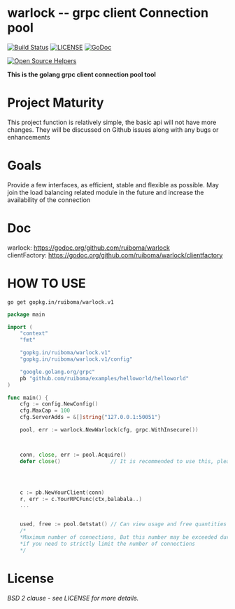 # warlock -- grpc client Connection pool
[![Build Status](https://travis-ci.com/ruiboma/warlock.svg?branch=master)](https://travis-ci.com/ruiboma/warlock)
[![LICENSE](https://img.shields.io/badge/licence-Apache%202.0-brightgreen.svg?style=flat-square)](https://github.com/ruiboma/warlock/blob/master/LICENSE)
[![GoDoc](https://godoc.org/github.com/ruiboma/warlock?status.svg)](https://godoc.org/github.com/ruiboma/warlock)
<!-- [![GoDoc](https://godoc.org/github.com/ruiboma/warlock/clientfactory?status.svg)](https://godoc.org/github.com/ruiboma/warlock/clientfactory) -->
[![Open Source Helpers](https://www.codetriage.com/ruiboma/warlock/badges/users.svg)](https://www.codetriage.com/ruiboma/warlock)

**This is the golang grpc client connection pool tool**

# Project Maturity
This project function is relatively simple, the basic api will not have more changes.
They will be discussed on Github issues along with any bugs or enhancements

# Goals
Provide a few interfaces, as efficient, stable and flexible as possible. May join the load balancing related module in the future and increase the availability of the connection

# Doc
warlock:    https://godoc.org/github.com/ruiboma/warlock \
clientFactory:    https://godoc.org/github.com/ruiboma/warlock/clientfactory

# HOW TO USE
```shell
go get gopkg.in/ruiboma/warlock.v1
```
```go
package main

import (
	"context"
	"fmt"

	"gopkg.in/ruiboma/warlock.v1"
	"gopkg.in/ruiboma/warlock.v1/config"

	"google.golang.org/grpc"
	pb "github.com/ruiboma/examples/helloworld/helloworld"
)

func main() {
	cfg := config.NewConfig()
	cfg.MaxCap = 100
	cfg.ServerAdds = &[]string{"127.0.0.1:50051"}

	pool, err := warlock.NewWarlock(cfg, grpc.WithInsecure())



	conn, close, err := pool.Acquire()
	defer close()                // It is recommended to use this, please do not use conn.Close because this will lead to waste




	c := pb.NewYourClient(conn)
	r, err := c.YourRPCFunc(ctx,balabala..)
    ...


    used, free := pool.Getstat() // Can view usage and free quantities
    /*
    *Maximum number of connections, But this number may be exceeded during the run, use configuration(OverflowCap = false) to avoid overflow,
    *if you need to strictly limit the number of connections
    */
```

# License
*BSD 2 clause - see LICENSE for more details.*